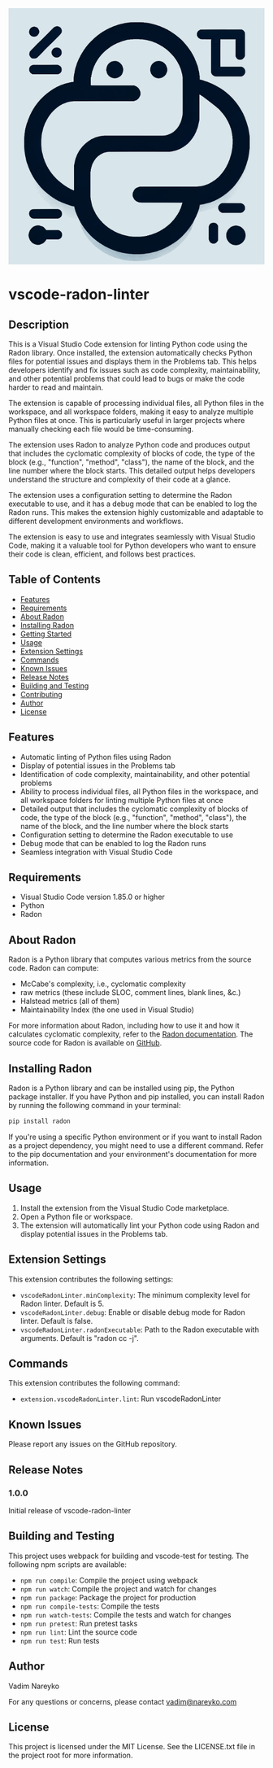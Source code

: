 ![VSCode Radon Linter](./vscode-radon-linter.png)
# vscode-radon-linter

## Description

This is a Visual Studio Code extension for linting Python code using the Radon library. Once installed, the extension automatically checks Python files for potential issues and displays them in the Problems tab. This helps developers identify and fix issues such as code complexity, maintainability, and other potential problems that could lead to bugs or make the code harder to read and maintain.

The extension is capable of processing individual files, all Python files in the workspace, and all workspace folders, making it easy to analyze multiple Python files at once. This is particularly useful in larger projects where manually checking each file would be time-consuming.

The extension uses Radon to analyze Python code and produces output that includes the cyclomatic complexity of blocks of code, the type of the block (e.g., "function", "method", "class"), the name of the block, and the line number where the block starts. This detailed output helps developers understand the structure and complexity of their code at a glance.

The extension uses a configuration setting to determine the Radon executable to use, and it has a debug mode that can be enabled to log the Radon runs. This makes the extension highly customizable and adaptable to different development environments and workflows.

The extension is easy to use and integrates seamlessly with Visual Studio Code, making it a valuable tool for Python developers who want to ensure their code is clean, efficient, and follows best practices.

## Table of Contents

- [Features](#features)
- [Requirements](#requirements)
- [About Radon](#about-radon)
- [Installing Radon](#installing-radon)
- [Getting Started](#getting-started)
- [Usage](#usage)
- [Extension Settings](#extension-settings)
- [Commands](#commands)
- [Known Issues](#known-issues)
- [Release Notes](#release-notes)
- [Building and Testing](#building-and-testing)
- [Contributing](#contributing)
- [Author](#author)
- [License](#license)

## Features

- Automatic linting of Python files using Radon
- Display of potential issues in the Problems tab
- Identification of code complexity, maintainability, and other potential problems
- Ability to process individual files, all Python files in the workspace, and all workspace folders for linting multiple Python files at once
- Detailed output that includes the cyclomatic complexity of blocks of code, the type of the block (e.g., "function", "method", "class"), the name of the block, and the line number where the block starts
- Configuration setting to determine the Radon executable to use
- Debug mode that can be enabled to log the Radon runs
- Seamless integration with Visual Studio Code

## Requirements

- Visual Studio Code version 1.85.0 or higher
- Python
- Radon

## About Radon

Radon is a Python library that computes various metrics from the source code. Radon can compute:

- McCabe's complexity, i.e., cyclomatic complexity
- raw metrics (these include SLOC, comment lines, blank lines, &c.)
- Halstead metrics (all of them)
- Maintainability Index (the one used in Visual Studio)

For more information about Radon, including how to use it and how it calculates cyclomatic complexity, refer to the [Radon documentation](https://radon.readthedocs.io/). The source code for Radon is available on [GitHub](https://github.com/rubik/radon).

## Installing Radon

Radon is a Python library and can be installed using pip, the Python package installer. If you have Python and pip installed, you can install Radon by running the following command in your terminal:

```bash
pip install radon
```

If you're using a specific Python environment or if you want to install Radon as a project dependency, you might need to use a different command. Refer to the pip documentation and your environment's documentation for more information.

## Usage

1. Install the extension from the Visual Studio Code marketplace.
2. Open a Python file or workspace.
3. The extension will automatically lint your Python code using Radon and display potential issues in the Problems tab.

## Extension Settings

This extension contributes the following settings:

- `vscodeRadonLinter.minComplexity`: The minimum complexity level for Radon linter. Default is 5.
- `vscodeRadonLinter.debug`: Enable or disable debug mode for Radon linter. Default is false.
- `vscodeRadonLinter.radonExecutable`: Path to the Radon executable with arguments. Default is "radon cc -j".

## Commands

This extension contributes the following command:

- `extension.vscodeRadonLinter.lint`: Run vscodeRadonLinter

## Known Issues

Please report any issues on the GitHub repository.

## Release Notes

### 1.0.0

Initial release of vscode-radon-linter

## Building and Testing

This project uses webpack for building and vscode-test for testing. The following npm scripts are available:

- `npm run compile`: Compile the project using webpack
- `npm run watch`: Compile the project and watch for changes
- `npm run package`: Package the project for production
- `npm run compile-tests`: Compile the tests
- `npm run watch-tests`: Compile the tests and watch for changes
- `npm run pretest`: Run pretest tasks
- `npm run lint`: Lint the source code
- `npm run test`: Run tests

## Author

Vadim Nareyko

For any questions or concerns, please contact vadim@nareyko.com

## License

This project is licensed under the MIT License. See the LICENSE.txt file in the project root for more information.
